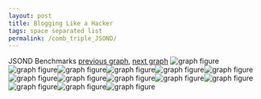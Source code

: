 ```yaml
---
layout: post
title: Blogging Like a Hacker
tags: space separated list
permalink: /comb_triple_JSOND/
---
```


JSOND Benchmarks
[previous graph](../comb_triple_H/), [next graph](../comb_quadruple_A/)
<img src="./images/triple/JSOND/JSOND-AVL_box.png" alt="graph figure"><img src="./images/triple/JSOND/JSOND-A_box.png" alt="graph figure"><img src="./images/triple/JSOND/JSOND-CYPHERD_box.png" alt="graph figure"><img src="./images/triple/JSOND/JSOND-EGG_box.png" alt="graph figure"><img src="./images/triple/JSOND/JSOND-FACE_box.png" alt="graph figure"><img src="./images/triple/JSOND/JSOND-FLOYD_box.png" alt="graph figure"><img src="./images/triple/JSOND/JSOND-F_box.png" alt="graph figure"><img src="./images/triple/JSOND/JSOND-H_box.png" alt="graph figure"><img src="./images/triple/JSOND/JSOND-JSOND_box.png" alt="graph figure"><img src="./images/triple/JSOND/JSOND-K_box.png" alt="graph figure"><img src="./images/triple/JSOND/JSOND-O_box.png" alt="graph figure"><img src="./images/triple/JSOND/JSOND-PDFD_box.png" alt="graph figure"><img src="./images/triple/JSOND/JSOND-RB_box.png" alt="graph figure"><img src="./images/triple/JSOND/JSOND-ROD_box.png" alt="graph figure">